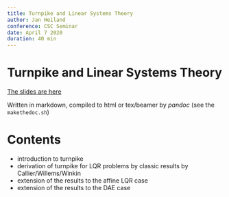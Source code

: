 ```yaml
---
title: Turnpike and Linear Systems Theory
author: Jan Heiland
conference: CSC Seminar
date: April 7 2020
duration: 40 min
---
```


# Turnpike and Linear Systems Theory

[The slides are here](http://janheiland.de/20-talk-turnpike-dae/)

Written in markdown, compiled to html or tex/beamer by *pandoc* (see the
`makethedoc.sh`)

# Contents

 * introduction to turnpike
 * derivation of turnpike for LQR problems by classic results by
   Callier/Willems/Winkin
 * extension of the results to the affine LQR case
 * extension of the results to the DAE case
